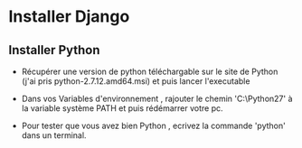 # Installer Django

## Installer Python

- Récupérer une version de python téléchargable sur le site de Python (j'ai pris python-2.7.12.amd64.msi) et puis lancer l'executable

- Dans vos Variables d'environnement , rajouter le chemin 'C:\Python27' à la variable système PATH et puis rédémarrer votre pc.

- Pour tester que vous avez bien Python , ecrivez la commande 'python' dans un terminal.
